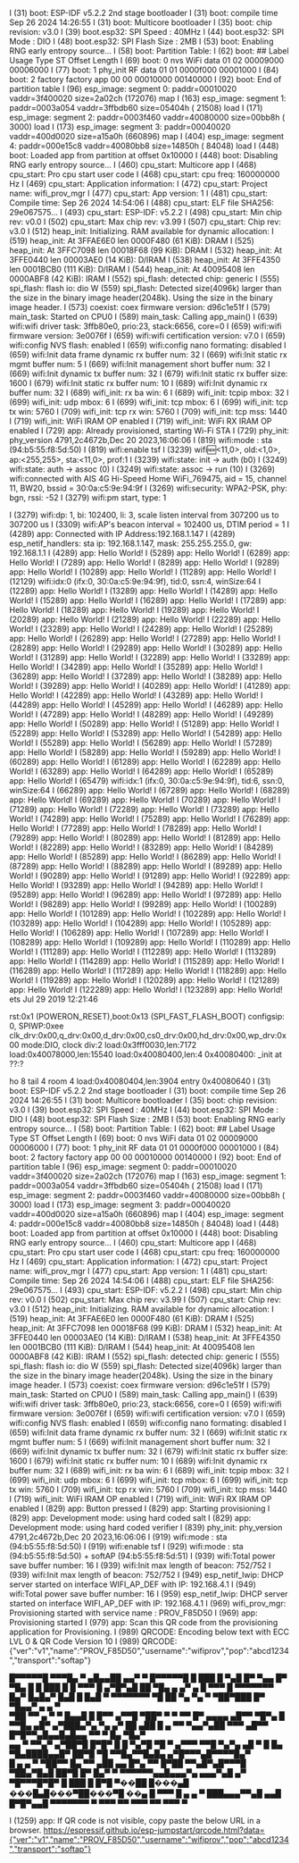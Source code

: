 I (31) boot: ESP-IDF v5.2.2 2nd stage bootloader
I (31) boot: compile time Sep 26 2024 14:26:55
I (31) boot: Multicore bootloader
I (35) boot: chip revision: v3.0
I (39) boot.esp32: SPI Speed      : 40MHz
I (44) boot.esp32: SPI Mode       : DIO
I (48) boot.esp32: SPI Flash Size : 2MB
I (53) boot: Enabling RNG early entropy source...
I (58) boot: Partition Table:
I (62) boot: ## Label            Usage          Type ST Offset   Length
I (69) boot:  0 nvs              WiFi data        01 02 00009000 00006000
I (77) boot:  1 phy_init         RF data          01 01 0000f000 00001000
I (84) boot:  2 factory          factory app      00 00 00010000 00140000
I (92) boot: End of partition table
I (96) esp_image: segment 0: paddr=00010020 vaddr=3f400020 size=2a02ch (172076) map
I (163) esp_image: segment 1: paddr=0003a054 vaddr=3ffbdb60 size=05404h ( 21508) load
I (171) esp_image: segment 2: paddr=0003f460 vaddr=40080000 size=00bb8h (  3000) load
I (173) esp_image: segment 3: paddr=00040020 vaddr=400d0020 size=a15a0h (660896) map
I (404) esp_image: segment 4: paddr=000e15c8 vaddr=40080bb8 size=14850h ( 84048) load
I (448) boot: Loaded app from partition at offset 0x10000
I (448) boot: Disabling RNG early entropy source...
I (460) cpu_start: Multicore app
I (468) cpu_start: Pro cpu start user code
I (468) cpu_start: cpu freq: 160000000 Hz
I (469) cpu_start: Application information:
I (472) cpu_start: Project name:     wifi_prov_mgr
I (477) cpu_start: App version:      1
I (481) cpu_start: Compile time:     Sep 26 2024 14:54:06
I (488) cpu_start: ELF file SHA256:  29e067575...
I (493) cpu_start: ESP-IDF:          v5.2.2
I (498) cpu_start: Min chip rev:     v0.0
I (502) cpu_start: Max chip rev:     v3.99
I (507) cpu_start: Chip rev:         v3.0
I (512) heap_init: Initializing. RAM available for dynamic allocation:
I (519) heap_init: At 3FFAE6E0 len 0000F480 (61 KiB): DRAM
I (525) heap_init: At 3FFC7098 len 00018F68 (99 KiB): DRAM
I (532) heap_init: At 3FFE0440 len 00003AE0 (14 KiB): D/IRAM
I (538) heap_init: At 3FFE4350 len 0001BCB0 (111 KiB): D/IRAM
I (544) heap_init: At 40095408 len 0000ABF8 (42 KiB): IRAM
I (552) spi_flash: detected chip: generic
I (555) spi_flash: flash io: dio
W (559) spi_flash: Detected size(4096k) larger than the size in the binary image header(2048k). Using the size in the binary image header.
I (573) coexist: coex firmware version: d96c1e51f
I (579) main_task: Started on CPU0
I (589) main_task: Calling app_main()
I (639) wifi:wifi driver task: 3ffb80e0, prio:23, stack:6656, core=0
I (659) wifi:wifi firmware version: 3e0076f
I (659) wifi:wifi certification version: v7.0
I (659) wifi:config NVS flash: enabled
I (659) wifi:config nano formating: disabled
I (659) wifi:Init data frame dynamic rx buffer num: 32
I (669) wifi:Init static rx mgmt buffer num: 5
I (669) wifi:Init management short buffer num: 32
I (669) wifi:Init dynamic tx buffer num: 32
I (679) wifi:Init static rx buffer size: 1600
I (679) wifi:Init static rx buffer num: 10
I (689) wifi:Init dynamic rx buffer num: 32
I (689) wifi_init: rx ba win: 6
I (689) wifi_init: tcpip mbox: 32
I (699) wifi_init: udp mbox: 6
I (699) wifi_init: tcp mbox: 6
I (699) wifi_init: tcp tx win: 5760
I (709) wifi_init: tcp rx win: 5760
I (709) wifi_init: tcp mss: 1440
I (719) wifi_init: WiFi IRAM OP enabled
I (719) wifi_init: WiFi RX IRAM OP enabled
I (729) app: Already provisioned, starting Wi-Fi STA
I (729) phy_init: phy_version 4791,2c4672b,Dec 20 2023,16:06:06
I (819) wifi:mode : sta (94:b5:55:f8:5d:50)
I (819) wifi:enable tsf
I (3239) wifi:new:<11,0>, old:<1,0>, ap:<255,255>, sta:<11,0>, prof:1
I (3239) wifi:state: init -> auth (b0)
I (3249) wifi:state: auth -> assoc (0)
I (3249) wifi:state: assoc -> run (10)
I (3269) wifi:connected with AIS 4G Hi-Speed Home WiFi_769475, aid = 15, channel 11, BW20, bssid = 30:0a:c5:9e:94:9f
I (3269) wifi:security: WPA2-PSK, phy: bgn, rssi: -52
I (3279) wifi:pm start, type: 1

I (3279) wifi:dp: 1, bi: 102400, li: 3, scale listen interval from 307200 us to 307200 us
I (3309) wifi:AP's beacon interval = 102400 us, DTIM period = 1
I (4289) app: Connected with IP Address:192.168.1.147
I (4289) esp_netif_handlers: sta ip: 192.168.1.147, mask: 255.255.255.0, gw: 192.168.1.1
I (4289) app: Hello World!
I (5289) app: Hello World!
I (6289) app: Hello World!
I (7289) app: Hello World!
I (8289) app: Hello World!
I (9289) app: Hello World!
I (10289) app: Hello World!
I (11289) app: Hello World!
I (12129) wifi:<ba-add>idx:0 (ifx:0, 30:0a:c5:9e:94:9f), tid:0, ssn:4, winSize:64
I (12289) app: Hello World!
I (13289) app: Hello World!
I (14289) app: Hello World!
I (15289) app: Hello World!
I (16289) app: Hello World!
I (17289) app: Hello World!
I (18289) app: Hello World!
I (19289) app: Hello World!
I (20289) app: Hello World!
I (21289) app: Hello World!
I (22289) app: Hello World!
I (23289) app: Hello World!
I (24289) app: Hello World!
I (25289) app: Hello World!
I (26289) app: Hello World!
I (27289) app: Hello World!
I (28289) app: Hello World!
I (29289) app: Hello World!
I (30289) app: Hello World!
I (31289) app: Hello World!
I (32289) app: Hello World!
I (33289) app: Hello World!
I (34289) app: Hello World!
I (35289) app: Hello World!
I (36289) app: Hello World!
I (37289) app: Hello World!
I (38289) app: Hello World!
I (39289) app: Hello World!
I (40289) app: Hello World!
I (41289) app: Hello World!
I (42289) app: Hello World!
I (43289) app: Hello World!
I (44289) app: Hello World!
I (45289) app: Hello World!
I (46289) app: Hello World!
I (47289) app: Hello World!
I (48289) app: Hello World!
I (49289) app: Hello World!
I (50289) app: Hello World!
I (51289) app: Hello World!
I (52289) app: Hello World!
I (53289) app: Hello World!
I (54289) app: Hello World!
I (55289) app: Hello World!
I (56289) app: Hello World!
I (57289) app: Hello World!
I (58289) app: Hello World!
I (59289) app: Hello World!
I (60289) app: Hello World!
I (61289) app: Hello World!
I (62289) app: Hello World!
I (63289) app: Hello World!
I (64289) app: Hello World!
I (65289) app: Hello World!
I (65479) wifi:<ba-add>idx:1 (ifx:0, 30:0a:c5:9e:94:9f), tid:6, ssn:0, winSize:64
I (66289) app: Hello World!
I (67289) app: Hello World!
I (68289) app: Hello World!
I (69289) app: Hello World!
I (70289) app: Hello World!
I (71289) app: Hello World!
I (72289) app: Hello World!
I (73289) app: Hello World!
I (74289) app: Hello World!
I (75289) app: Hello World!
I (76289) app: Hello World!
I (77289) app: Hello World!
I (78289) app: Hello World!
I (79289) app: Hello World!
I (80289) app: Hello World!
I (81289) app: Hello World!
I (82289) app: Hello World!
I (83289) app: Hello World!
I (84289) app: Hello World!
I (85289) app: Hello World!
I (86289) app: Hello World!
I (87289) app: Hello World!
I (88289) app: Hello World!
I (89289) app: Hello World!
I (90289) app: Hello World!
I (91289) app: Hello World!
I (92289) app: Hello World!
I (93289) app: Hello World!
I (94289) app: Hello World!
I (95289) app: Hello World!
I (96289) app: Hello World!
I (97289) app: Hello World!
I (98289) app: Hello World!
I (99289) app: Hello World!
I (100289) app: Hello World!
I (101289) app: Hello World!
I (102289) app: Hello World!
I (103289) app: Hello World!
I (104289) app: Hello World!
I (105289) app: Hello World!
I (106289) app: Hello World!
I (107289) app: Hello World!
I (108289) app: Hello World!
I (109289) app: Hello World!
I (110289) app: Hello World!
I (111289) app: Hello World!
I (112289) app: Hello World!
I (113289) app: Hello World!
I (114289) app: Hello World!
I (115289) app: Hello World!
I (116289) app: Hello World!
I (117289) app: Hello World!
I (118289) app: Hello World!
I (119289) app: Hello World!
I (120289) app: Hello World!
I (121289) app: Hello World!
I (122289) app: Hello World!
I (123289) app: Hello World!
ets Jul 29 2019 12:21:46

rst:0x1 (POWERON_RESET),boot:0x13 (SPI_FAST_FLASH_BOOT)
configsip: 0, SPIWP:0xee
clk_drv:0x00,q_drv:0x00,d_drv:0x00,cs0_drv:0x00,hd_drv:0x00,wp_drv:0x00
mode:DIO, clock div:2
load:0x3fff0030,len:7172
load:0x40078000,len:15540
load:0x40080400,len:4
0x40080400: _init at ??:?

ho 8 tail 4 room 4
load:0x40080404,len:3904
entry 0x40080640
I (31) boot: ESP-IDF v5.2.2 2nd stage bootloader
I (31) boot: compile time Sep 26 2024 14:26:55
I (31) boot: Multicore bootloader
I (35) boot: chip revision: v3.0
I (39) boot.esp32: SPI Speed      : 40MHz
I (44) boot.esp32: SPI Mode       : DIO
I (48) boot.esp32: SPI Flash Size : 2MB
I (53) boot: Enabling RNG early entropy source...
I (58) boot: Partition Table:
I (62) boot: ## Label            Usage          Type ST Offset   Length
I (69) boot:  0 nvs              WiFi data        01 02 00009000 00006000
I (77) boot:  1 phy_init         RF data          01 01 0000f000 00001000
I (84) boot:  2 factory          factory app      00 00 00010000 00140000
I (92) boot: End of partition table
I (96) esp_image: segment 0: paddr=00010020 vaddr=3f400020 size=2a02ch (172076) map
I (163) esp_image: segment 1: paddr=0003a054 vaddr=3ffbdb60 size=05404h ( 21508) load
I (171) esp_image: segment 2: paddr=0003f460 vaddr=40080000 size=00bb8h (  3000) load
I (173) esp_image: segment 3: paddr=00040020 vaddr=400d0020 size=a15a0h (660896) map
I (404) esp_image: segment 4: paddr=000e15c8 vaddr=40080bb8 size=14850h ( 84048) load
I (448) boot: Loaded app from partition at offset 0x10000
I (448) boot: Disabling RNG early entropy source...
I (460) cpu_start: Multicore app
I (468) cpu_start: Pro cpu start user code
I (468) cpu_start: cpu freq: 160000000 Hz
I (469) cpu_start: Application information:
I (472) cpu_start: Project name:     wifi_prov_mgr
I (477) cpu_start: App version:      1
I (481) cpu_start: Compile time:     Sep 26 2024 14:54:06
I (488) cpu_start: ELF file SHA256:  29e067575...
I (493) cpu_start: ESP-IDF:          v5.2.2
I (498) cpu_start: Min chip rev:     v0.0
I (502) cpu_start: Max chip rev:     v3.99
I (507) cpu_start: Chip rev:         v3.0
I (512) heap_init: Initializing. RAM available for dynamic allocation:
I (519) heap_init: At 3FFAE6E0 len 0000F480 (61 KiB): DRAM
I (525) heap_init: At 3FFC7098 len 00018F68 (99 KiB): DRAM
I (532) heap_init: At 3FFE0440 len 00003AE0 (14 KiB): D/IRAM
I (538) heap_init: At 3FFE4350 len 0001BCB0 (111 KiB): D/IRAM
I (544) heap_init: At 40095408 len 0000ABF8 (42 KiB): IRAM
I (552) spi_flash: detected chip: generic
I (555) spi_flash: flash io: dio
W (559) spi_flash: Detected size(4096k) larger than the size in the binary image header(2048k). Using the size in the binary image header.
I (573) coexist: coex firmware version: d96c1e51f
I (579) main_task: Started on CPU0
I (589) main_task: Calling app_main()
I (639) wifi:wifi driver task: 3ffb80e0, prio:23, stack:6656, core=0
I (659) wifi:wifi firmware version: 3e0076f
I (659) wifi:wifi certification version: v7.0
I (659) wifi:config NVS flash: enabled
I (659) wifi:config nano formating: disabled
I (659) wifi:Init data frame dynamic rx buffer num: 32
I (669) wifi:Init static rx mgmt buffer num: 5
I (669) wifi:Init management short buffer num: 32
I (669) wifi:Init dynamic tx buffer num: 32
I (679) wifi:Init static rx buffer size: 1600
I (679) wifi:Init static rx buffer num: 10
I (689) wifi:Init dynamic rx buffer num: 32
I (689) wifi_init: rx ba win: 6
I (689) wifi_init: tcpip mbox: 32
I (699) wifi_init: udp mbox: 6
I (699) wifi_init: tcp mbox: 6
I (699) wifi_init: tcp tx win: 5760
I (709) wifi_init: tcp rx win: 5760
I (709) wifi_init: tcp mss: 1440
I (719) wifi_init: WiFi IRAM OP enabled
I (719) wifi_init: WiFi RX IRAM OP enabled
I (829) app: Button pressed
I (829) app: Starting provisioning
I (829) app: Development mode: using hard coded salt
I (829) app: Development mode: using hard coded verifier
I (839) phy_init: phy_version 4791,2c4672b,Dec 20 2023,16:06:06
I (919) wifi:mode : sta (94:b5:55:f8:5d:50)
I (919) wifi:enable tsf
I (929) wifi:mode : sta (94:b5:55:f8:5d:50) + softAP (94:b5:55:f8:5d:51)
I (939) wifi:Total power save buffer number: 16
I (939) wifi:Init max length of beacon: 752/752
I (939) wifi:Init max length of beacon: 752/752
I (949) esp_netif_lwip: DHCP server started on interface WIFI_AP_DEF with IP: 192.168.4.1
I (949) wifi:Total power save buffer number: 16
I (959) esp_netif_lwip: DHCP server started on interface WIFI_AP_DEF with IP: 192.168.4.1
I (969) wifi_prov_mgr: Provisioning started with service name : PROV_F85D50
I (969) app: Provisioning started
I (979) app: Scan this QR code from the provisioning application for Provisioning.
I (989) QRCODE: Encoding below text with ECC LVL 0 & QR Code Version 10
I (989) QRCODE: {"ver":"v1","name":"PROV_F85D50","username":"wifiprov","pop":"abcd1234","transport":"softap"}

  █▀▀▀▀▀█ ▀▀▀█▄ ▀ ▄█▄▄██  ▄▄▀ ▀ █▀▀▀▀▀█
  █ ███ █  ▀▄█ █▀ ▀▄▄  █▀ ▀█▄ █ █ ███ █
  █ ▀▀▀ █  ▄▀█▀▄█ ██ ▀█▄ ▄ ▄▀ ▄ █ ▀▀▀ █
  ▀▀▀▀▀▀▀ █▄▀ █▄█▄▀ █▄█ █ █▄█ ▀ ▀▀▀▀▀▀▀
  ▀█ ██ ▀▄ ▀▄ ▀ ▀██▀███  █▀ ▀█▄▄▀ ▄ ▄ ▀   
  ▀██  ▀▀ ▄ ▀ ▀  █▄▄█ █ █▀▀ ▄▀▀█   ▀██▀
  ▀  ▀  ▀▀ █▀ ▄▄▄▄ ▄█▀▀ ▀█▀▄ █ ▀▀█▄ ▄█▀
  ▄▀███▄▀▄ ▀▄ ▄▀ ██ ▄██ █ ▄  ▀▀ ▀▄▄▀▄██
  ▀▀▀ ▄█▀▀ █▀█▀▀▄█▄▄█▄█▄▄ ▀▀ ▀  █▄ ▀█▄▀   
   ▄▄ ▀ ▀▀▄▀ ▄▀██▀█ █▀█▀ █ █ ▀▄▀█ ▀█  ▀
  ▄▀▀▀ ▀▀█ ▀▄▀▄ ▄█ ▀ █  █▄  ▀█▄████▄▄█▀
  ██▀█  ▀█ ▀▀█▄▀▀█▄█▄   ▄▀█▀▀▀▄█▀▀▀▀█▄▀   
  █ ▄ ▄ ▀ ▀██▀▀  █▄  ▀▀ ▄██ ▄▄  █▀▄  ▀▀
  █▀██ ▀▀▄█▀▄█▀▀▀█ ▀██▄▀█▄█ ██▀█ █▀ █▄▀
  ▀ ▀▀▀▀▀▀▄▄█▄▄▄▀▄ ▄▄▄▀▄█ ▄▀ ▀█▀▀▀█▀█▀
  █ ███ █ █▀█ ▀��██ █���▄█  ���█▄█���▀██���▀█ ��▄
  █ ▀▀▀ █ ▄ ▄ ▀ ███▄▄▄▀▀▄█  ▄▄█ █▀█▀▄▄█
  ▀▀▀▀▀▀▀ ▀    ▀▀▀   ▀▀ ▀▀▀   ▀▀ ▀▀▀  ▀


I (1259) app: If QR code is not visible, copy paste the below URL in a browser.
https://espressif.github.io/esp-jumpstart/qrcode.html?data={"ver":"v1","name":"PROV_F85D50","username":"wifiprov","pop":"abcd1234","transport":"softap"} 